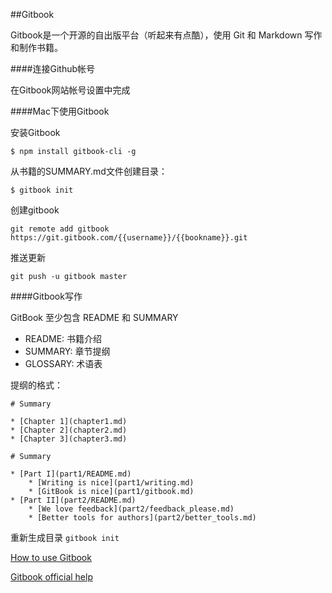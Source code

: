 ##Gitbook

Gitbook是一个开源的自出版平台（听起来有点酷），使用 Git 和 Markdown 写作和制作书籍。

####连接Github帐号

在Gitbook网站帐号设置中完成

####Mac下使用Gitbook

安装Gitbook

	$ npm install gitbook-cli -g

从书籍的SUMMARY.md文件创建目录：

	$ gitbook init

创建gitbook

	git remote add gitbook https://git.gitbook.com/{{username}}/{{bookname}}.git

推送更新

	git push -u gitbook master


####Gitbook写作

GitBook 至少包含 README 和 SUMMARY

- README: 书籍介绍
- SUMMARY: 章节提纲
- GLOSSARY: 术语表

提纲的格式：

	# Summary

	* [Chapter 1](chapter1.md)
	* [Chapter 2](chapter2.md)
	* [Chapter 3](chapter3.md)
	
	# Summary

	* [Part I](part1/README.md)
    	* [Writing is nice](part1/writing.md)
	    * [GitBook is nice](part1/gitbook.md)
	* [Part II](part2/README.md)
    	* [We love feedback](part2/feedback_please.md)
	    * [Better tools for authors](part2/better_tools.md)

重新生成目录 ``gitbook init``

[How to use Gitbook](https://github.com/GitbookIO/gitbook#how-to-use-it)

[Gitbook official help](http://help.gitbook.com/index.html)